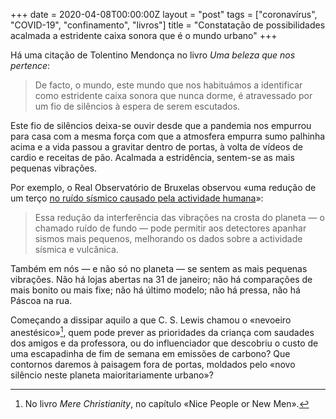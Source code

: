 +++
date = 2020-04-08T00:00:00Z
layout = "post"
tags = ["coronavírus", "COVID-19", "confinamento", "livros"]
title = "Constatação de possibilidades acalmada a estridente caixa sonora que é o mundo urbano"
+++

Há uma citação de Tolentino Mendonça no livro _Uma beleza que nos pertence_:

>De facto, o mundo, este mundo que nos habituámos a identificar como estridente caixa sonora que nunca dorme, é atravessado por um fio de silêncios à espera de serem escutados.

Este fio de silêncios deixa-se ouvir desde que a pandemia nos empurrou para casa com a mesma força com que a atmosfera empurra sumo palhinha acima e a vida passou a gravitar dentro de portas, à volta de vídeos de cardio e receitas de pão. Acalmada a estridência, sentem-se as mais pequenas vibrações.

Por exemplo, o Real Observatório de Bruxelas observou «uma redução de um terço [no ruído sísmico causado pela actividade humana](https://www.publico.pt/2020/04/06/ciencia/noticia/silencio-covid19-deixanos-ouvir-melhor-sismos-1910922)»:

>Essa redução da interferência das vibrações na crosta do planeta — o chamado ruído de fundo — pode permitir aos detectores apanhar sismos mais pequenos, melhorando os dados sobre a actividade sísmica e vulcânica.

Também em nós — e não só no planeta — se sentem as mais pequenas vibrações. Não há lojas abertas na 31 de janeiro; não há comparações de mais bonito ou mais fixe; não há último modelo; não há pressa, não há Páscoa na rua.

Começando a dissipar aquilo a que C. S. Lewis chamou o «nevoeiro anestésico»[^1], quem pode prever as prioridades da criança com saudades dos amigos e da professora, ou do influenciador que descobriu o custo de uma escapadinha de fim de semana em emissões de carbono? Que contornos daremos à paisagem fora de portas, moldados pelo «novo silêncio neste planeta maioritariamente urbano»?

[^1]: No livro _Mere Christianity_, no capítulo «Nice People or New Men».
